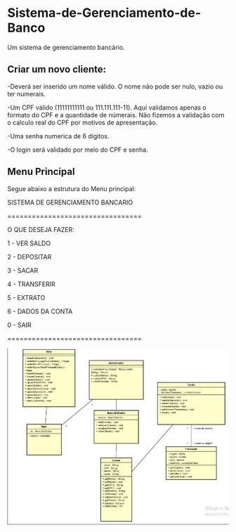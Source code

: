 # Sistema-de-Gerenciamento-de-Banco
Um sistema de gerenciamento bancário.


<h2>Criar um novo cliente:</h2>
<p>-Deverá ser inserido um nome válido. O nome não pode ser nulo, vazio ou ter numerais.</p>
<p>-Um CPF válido (11111111111 ou 111.111.111-11). Aqui validamos apenas o formato do CPF e a quantidade de númerais. Não fizemos a validação com o calculo real do CPF por motivos de apresentação.</p>
<p>-Uma senha numerica de 6 digitos.</p>
<p>-O login será validado por meio do CPF e senha.</p>

<h2>Menu Principal</h2>
<p>Segue abaixo a estrutura do Menu principal: </p>

<p>SISTEMA DE GERENCIAMENTO BANCARIO</p>
<p>=================================</p>

<p>O QUE DESEJA FAZER:</p>
<p>1 - VER SALDO</p>
<p>2 - DEPOSITAR</p>
<p>3 - SACAR</p>
<p>4 - TRANSFERIR</p>
<p>5 - EXTRATO</p>
<p>6 - DADOS DA CONTA</p>
<p>0 - SAIR</p>
=================================

![diagrama](diagrama.png)
